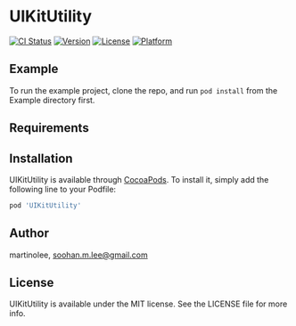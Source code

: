 # UIKitUtility

[![CI Status](https://img.shields.io/travis/martinolee/UIKitUtility.svg?style=flat)](https://travis-ci.org/martinolee/UIKitUtility)
[![Version](https://img.shields.io/cocoapods/v/UIKitUtility.svg?style=flat)](https://cocoapods.org/pods/UIKitUtility)
[![License](https://img.shields.io/cocoapods/l/UIKitUtility.svg?style=flat)](https://cocoapods.org/pods/UIKitUtility)
[![Platform](https://img.shields.io/cocoapods/p/UIKitUtility.svg?style=flat)](https://cocoapods.org/pods/UIKitUtility)

## Example

To run the example project, clone the repo, and run `pod install` from the Example directory first.

## Requirements

## Installation

UIKitUtility is available through [CocoaPods](https://cocoapods.org). To install
it, simply add the following line to your Podfile:

```ruby
pod 'UIKitUtility'
```

## Author

martinolee, soohan.m.lee@gmail.com

## License

UIKitUtility is available under the MIT license. See the LICENSE file for more info.
